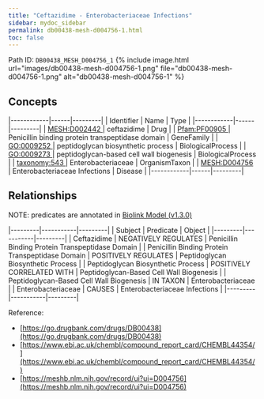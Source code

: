 ```yaml
---
title: "Ceftazidime - Enterobacteriaceae Infections"
sidebar: mydoc_sidebar
permalink: db00438-mesh-d004756-1.html
toc: false 
---
```



Path ID: `DB00438_MESH_D004756_1`
{% include image.html url="images/db00438-mesh-d004756-1.png" file="db00438-mesh-d004756-1.png" alt="db00438-mesh-d004756-1" %}

## Concepts

|------------|------|---------|
| Identifier | Name | Type    |
|------------|------|---------|
| <a href="https://identifiers.org/MESH:D002442">MESH:D002442 </a> | ceftazidime | Drug |
| <a href="https://identifiers.org/Pfam:PF00905">Pfam:PF00905 </a> | Penicillin binding protein transpeptidase domain | GeneFamily |
| <a href="https://identifiers.org/GO:0009252">GO:0009252 </a> | peptidoglycan biosynthetic process | BiologicalProcess |
| <a href="https://identifiers.org/GO:0009273">GO:0009273 </a> | peptidoglycan-based cell wall biogenesis | BiologicalProcess |
| <a href="https://identifiers.org/taxonomy:543">taxonomy:543 </a> | Enterobacteriaceae | OrganismTaxon |
| <a href="https://identifiers.org/MESH:D004756">MESH:D004756 </a> | Enterobacteriaceae Infections | Disease |
|------------|------|---------|

## Relationships


NOTE: predicates are annotated in <a href="https://github.com/biolink/biolink-model/releases/tag/v1.3.0">Biolink Model (v1.3.0)</a>

|---------|-----------|---------|
| Subject | Predicate | Object  |
|---------|-----------|---------|
| Ceftazidime | NEGATIVELY REGULATES | Penicillin Binding Protein Transpeptidase Domain |
| Penicillin Binding Protein Transpeptidase Domain | POSITIVELY REGULATES | Peptidoglycan Biosynthetic Process |
| Peptidoglycan Biosynthetic Process | POSITIVELY CORRELATED WITH | Peptidoglycan-Based Cell Wall Biogenesis |
| Peptidoglycan-Based Cell Wall Biogenesis | IN TAXON | Enterobacteriaceae |
| Enterobacteriaceae | CAUSES | Enterobacteriaceae Infections |
|---------|-----------|---------|

Reference: 
  - [https://go.drugbank.com/drugs/DB00438](https://go.drugbank.com/drugs/DB00438)
  - [https://www.ebi.ac.uk/chembl/compound_report_card/CHEMBL44354/](https://www.ebi.ac.uk/chembl/compound_report_card/CHEMBL44354/)
  - [https://meshb.nlm.nih.gov/record/ui?ui=D004756](https://meshb.nlm.nih.gov/record/ui?ui=D004756)
